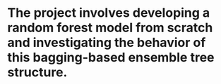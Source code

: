 # The project involves developing a random forest model from scratch and investigating the behavior of this bagging-based ensemble tree structure.
